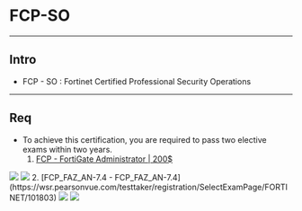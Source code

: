 # FCP-SO

---

## Intro
* FCP - SO : Fortinet Certified Professional
Security Operations

---

## Req
* To achieve this certification, you are required to pass two elective exams within two years.
  1. [FCP - FortiGate Administrator | 200$](https://wsr.pearsonvue.com/testtaker/registration/SelectExamOptionsPage/FORTINET?conversationId=101177)
<img src="https://i.imgur.com/upSllBD.png">
<img src="https://i.imgur.com/ejt2Kk0.png">
  2. [FCP_FAZ_AN-7.4 - FCP_FAZ_AN-7.4](https://wsr.pearsonvue.com/testtaker/registration/SelectExamPage/FORTINET/101803)
<img src="https://i.imgur.com/0wJ12Eh.png">
<img src="https://i.imgur.com/yXgtKqg.png">
